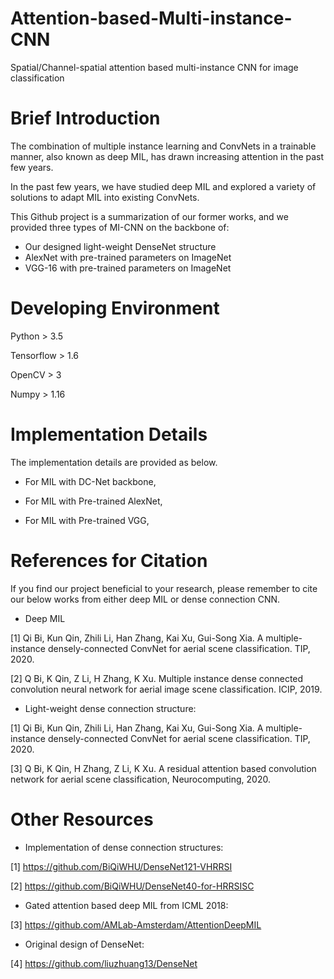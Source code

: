 # Attention-based-Multi-instance-CNN
Spatial/Channel-spatial attention based multi-instance CNN for image classification

# Brief Introduction
The combination of multiple instance learning and ConvNets in a trainable manner, also known as deep MIL, has drawn increasing attention in the past few years.

In the past few years, we have studied deep MIL and explored a variety of solutions to adapt MIL into existing ConvNets.

This Github project is a summarization of our former works, and we provided three types of MI-CNN on the backbone of:
 - Our designed light-weight DenseNet structure
 - AlexNet with pre-trained parameters on ImageNet
 - VGG-16 with pre-trained parameters on ImageNet

# Developing Environment

Python > 3.5

Tensorflow > 1.6

OpenCV > 3

Numpy > 1.16

# Implementation Details
The implementation details are provided as below.

- For MIL with DC-Net backbone,

- For MIL with Pre-trained AlexNet,

- For MIL with Pre-trained VGG,


# References for Citation
If you find our project beneficial to your research, please remember to cite our below works from either deep MIL or dense connection CNN.

 - Deep MIL

[1] Qi Bi, Kun Qin, Zhili Li, Han Zhang, Kai Xu, Gui-Song Xia. A multiple-instance densely-connected ConvNet for aerial scene classification. TIP, 2020.

[2] Q Bi, K Qin, Z Li, H Zhang, K Xu. Multiple instance dense connected convolution neural network for aerial image scene classification. ICIP, 2019.


 - Light-weight dense connection structure:

[1] Qi Bi, Kun Qin, Zhili Li, Han Zhang, Kai Xu, Gui-Song Xia. A multiple-instance densely-connected ConvNet for aerial scene classification. TIP, 2020.

[3] Q Bi, K Qin, H Zhang, Z Li, K Xu. A residual attention based convolution network for aerial scene classification, Neurocomputing, 2020.


# Other Resources

 - Implementation of dense connection structures:

[1] https://github.com/BiQiWHU/DenseNet121-VHRRSI

[2] https://github.com/BiQiWHU/DenseNet40-for-HRRSISC

 - Gated attention based deep MIL from ICML 2018:

[3] https://github.com/AMLab-Amsterdam/AttentionDeepMIL 

- Original design of DenseNet:

[4] https://github.com/liuzhuang13/DenseNet
